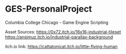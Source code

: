 # GES-PersonalProject
Columbia College Chicago - Game Engine Scripting

Asset Sources:
    https://0x72.itch.io/16x16-industrial-tileset
    https://ansimuz.itch.io/industrial-parallax-background
    
itch.io link: https://cattatonicat.itch.io/little-flying-human
